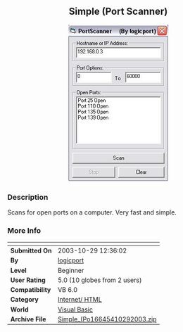 ﻿<div align="center">

## Simple \(Port Scanner\)

<img src="PIC20031029123521374.JPG">
</div>

### Description

Scans for open ports on a computer. Very fast and simple.
 
### More Info
 


<span>             |<span>
---                |---
**Submitted On**   |2003-10-29 12:36:02
**By**             |[logicport](https://github.com/Planet-Source-Code/PSCIndex/blob/master/ByAuthor/logicport.md)
**Level**          |Beginner
**User Rating**    |5.0 (10 globes from 2 users)
**Compatibility**  |VB 6\.0
**Category**       |[Internet/ HTML](https://github.com/Planet-Source-Code/PSCIndex/blob/master/ByCategory/internet-html__1-34.md)
**World**          |[Visual Basic](https://github.com/Planet-Source-Code/PSCIndex/blob/master/ByWorld/visual-basic.md)
**Archive File**   |[Simple\_\(Po16645410292003\.zip](https://github.com/Planet-Source-Code/logicport-simple-port-scanner__1-49512/archive/master.zip)








